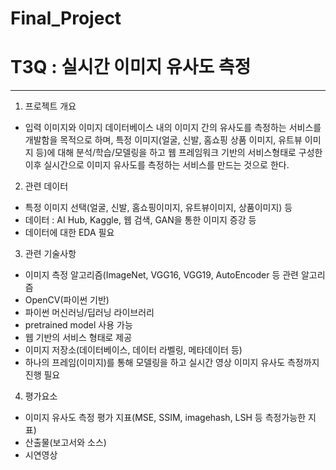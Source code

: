 # Final_Project
 
# T3Q : 실시간 이미지 유사도 측정
---

1. 프로젝트 개요
 - 입력 이미지와 이미지 데이터베이스 내의 이미지 간의 유사도를 측정하는 서비스를 개발함을 목적으로 하며, 특정 이미지(얼굴, 신발, 홈쇼핑 상품 이미지, 유트뷰 이미지 등)에 대해 분석/학습/모델링을 하고 웹 프레임워크 기반의 서비스형태로 구성한 이후 실시간으로 이미지 유사도를 측정하는 서비스를 만드는 것으로 한다.

2. 관련 데이터
 - 특정 이미지 선택(얼굴, 신발, 홈쇼핑이미지, 유트뷰이미지, 상품이미지) 등
 - 데이터 : AI Hub, Kaggle, 웹 검색, GAN을 통한 이미지 증강 등
 - 데이터에 대한 EDA 필요
 
 3. 관련 기술사항
 - 이미지 측정 알고리즘(ImageNet, VGG16, VGG19, AutoEncoder 등 관련 알고리즘
 - OpenCV(파이썬 기반)
 - 파이썬 머신러닝/딥러닝 라이브러리
 - pretrained model 사용 가능
 - 웹 기반의 서비스 형태로 제공
 - 이미지 저장소(데이터베이스, 데이터 라벨링, 메타데이터 등)
 - 하나의 프레임(이미지)를 통해 모델링을 하고 실시간 영상 이미지 유사도 측정까지 진행 필요
 
 4. 평가요소
 - 이미지 유사도 측정 평가 지표(MSE, SSIM, imagehash, LSH 등 측정가능한 지표)
 - 산출물(보고서와 소스)
 - 시연영상
